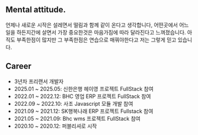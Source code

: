 ## Mental attitude.
언제나 새로운 시작은 설레면서 떨림과 함께 같이 온다고 생각합니다,
어떤곳에서 어느일을 하든지간에 살면서 가장 중요한것은 마음가짐에 따라 달라진다고 느껴졌습니다.
아직도 부족한점이 많지만 그 부족한점은 연습으로 매꿔야한다고 저는 그렇게 믿고 있습니다.

## Career
- 3년차 프리랜서 개발자 
- 2025.01 ~ 2025.05: 신한은행 헤이영 프로젝트 FullStack 참여 
- 2022.01 ~ 2022.12: BHC 영업 ERP 프로젝트 FullStack 참여 
- 2022.09 ~ 2022.10: 사조 Javascript 모듈 개발 참여 
- 2021.09 ~ 2021.12: SK행복나래 ERP 프로젝트 Fullstack 참여 
- 2021.05 ~ 2021.09: Bhc wms 프로젝트 FullStack 참여 
- 2020.10 ~ 2020.12: 퍼블리셔로 시작 


<!--
**devdongwoo/devdongwoo** is a ✨ _special_ ✨ repository because its `README.md` (this file) appears on your GitHub profile.

Here are some ideas to get you started:

- 🔭 I’m currently working on ...
- 🌱 I’m currently learning ...
- 👯 I’m looking to collaborate on ...
- 🤔 I’m looking for help with ...
- 💬 Ask me about ...
- 📫 How to reach me: ...
- 😄 Pronouns: ...
- ⚡ Fun fact: ...
-->
